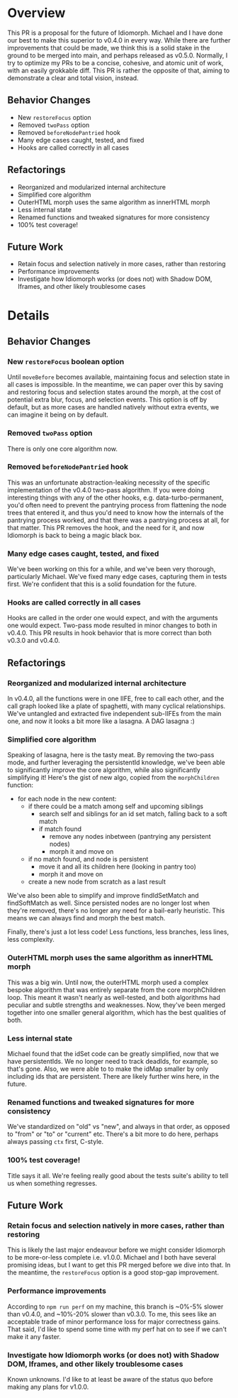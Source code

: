 # Overview
This PR is a proposal for the future of Idiomorph. Michael and I have done our best to make this superior to v0.4.0 in every way. While there are further improvements that could be made, we think this is a solid stake in the ground to be merged into main, and perhaps released as v0.5.0.
Normally, I try to optimize my PRs to be a concise, cohesive, and atomic unit of work, with an easily grokkable diff. This PR is rather the opposite of that, aiming to demonstrate a clear and total vision, instead.

## Behavior Changes
* New `restoreFocus` option
* Removed `twoPass` option
* Removed `beforeNodePantried` hook
* Many edge cases caught, tested, and fixed
* Hooks are called correctly in all cases

## Refactorings
* Reorganized and modularized internal architecture
* Simplified core algorithm
* OuterHTML morph uses the same algorithm as innerHTML morph
* Less internal state
* Renamed functions and tweaked signatures for more consistency
* 100% test coverage!

## Future Work
* Retain focus and selection natively in more cases, rather than restoring
* Performance improvements
* Investigate how Idiomorph works (or does not) with Shadow DOM, Iframes, and other likely troublesome cases

# Details
## Behavior Changes
### New `restoreFocus` boolean option
Until `moveBefore` becomes available, maintaining focus and selection state in all cases is impossible. In the meantime, we can paper over this by saving and restoring focus and selection states around the morph, at the cost of potential extra blur, focus, and selection events. This option is off by default, but as more cases are handled natively without extra events, we can imagine it being on by default.

### Removed `twoPass` option
There is only one core algorithm now.

### Removed `beforeNodePantried` hook
This was an unfortunate abstraction-leaking necessity of the specific implementation of the v0.4.0 two-pass algorithm. If you were doing interesting things with any of the other hooks, e.g. data-turbo-permanent, you'd often need to prevent the pantrying process from flattening the node trees that entered it, and thus you'd need to know how the internals of the pantrying process worked, and that there was a pantrying process at all, for that matter. This PR removes the hook, and the need for it, and now Idiomorph is back to being a magic black box.

### Many edge cases caught, tested, and fixed
We've been working on this for a while, and we've been very thorough, particularly Michael. We've fixed many edge cases, capturing them in tests first. We're confident that this is a solid foundation for the future.

### Hooks are called correctly in all cases
Hooks are called in the order one would expect, and with the arguments one would expect. Two-pass mode resulted in minor changes to both in v0.4.0. This PR results in hook behavior that is more correct than both v0.3.0 and v0.4.0.

## Refactorings
### Reorganized and modularized internal architecture
In v0.4.0, all the functions were in one IIFE, free to call each other, and the call graph looked like a plate of spaghetti, with many cyclical relationships. We've untangled and extracted five independent sub-IIFEs from the main one, and now it looks a bit more like a lasagna. A DAG lasagna :)

### Simplified core algorithm
Speaking of lasagna, here is the tasty meat. By removing the two-pass mode, and further leveraging the persistentId knowledge, we've been able to significantly improve the core algorithm, while also significantly simplifying it! Here's the gist of new algo, copied from the `morphChildren` function:

- for each node in the new content:
  - if there could be a match among self and upcoming siblings
    - search self and siblings for an id set match, falling back to a soft match
    - if match found
      - remove any nodes inbetween (pantrying any persistent nodes)
      - morph it and move on
  - if no match found, and node is persistent
    - move it and all its children here (looking in pantry too)
    - morph it and move on
  - create a new node from scratch as a last result

We've also been able to simplify and improve findIdSetMatch and findSoftMatch as well. Since persisted nodes are no longer lost when they're removed, there's no longer any need for a bail-early heuristic. This means we can always find and morph the best match.

Finally, there's just a lot less code! Less functions, less branches, less lines, less complexity.

### OuterHTML morph uses the same algorithm as innerHTML morph
This was a big win. Until now, the outerHTML morph used a complex bespoke algorithm that was entirely separate from the core morphChildren loop. This meant it wasn't nearly as well-tested, and both algorithms had peculiar and subtle strengths and weaknesses. Now, they've been merged together into one smaller general algorithm, which has the best qualities of both.

### Less internal state
Michael found that the idSet code can be greatly simplified, now that we have persistentIds. We no longer need to track deadIds, for example, so that's gone. Also, we were able to to make the idMap smaller by only including ids that are persistent. There are likely further wins here, in the future.

### Renamed functions and tweaked signatures for more consistency
We've standardized on "old" vs "new", and always in that order, as opposed to "from" or "to" or "current" etc. There's a bit more to do here, perhaps always passing `ctx` first, C-style.

### 100% test coverage!
Title says it all. We're feeling really good about the tests suite's ability to tell us when something regresses.

## Future Work
### Retain focus and selection natively in more cases, rather than restoring
This is likely the last major endeavour before we might consider Idiomorph to be more-or-less complete i.e. v1.0.0. Michael and I both have several promising ideas, but I want to get this PR merged before we dive into that. In the meantime, the `restoreFocus` option is a good stop-gap improvement.

### Performance improvements
According to `npm run perf` on my machine, this branch is ~0%-5% slower than v0.4.0, and ~10%-20% slower than v0.3.0. To me, this sees like an acceptable trade of minor performance loss for major correctness gains. That said, I'd like to spend some time with my perf hat on to see if we can't make it any faster.

### Investigate how Idiomorph works (or does not) with Shadow DOM, Iframes, and other likely troublesome cases
Known unknowns. I'd like to at least be aware of the status quo before making any plans for v1.0.0.

